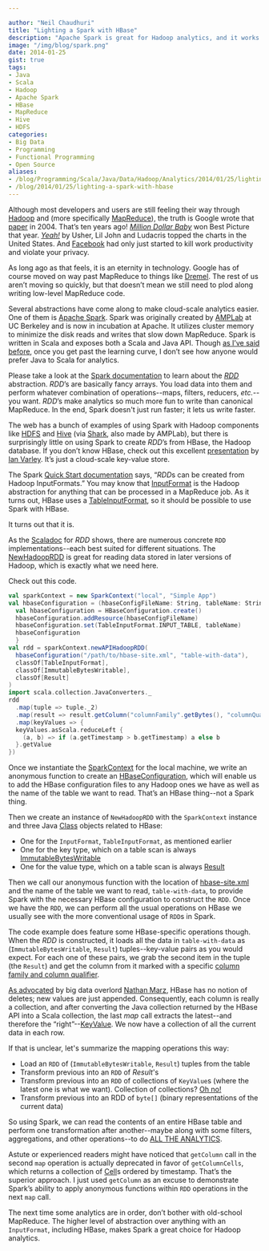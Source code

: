 ```yaml
---

author: "Neil Chaudhuri"
title: "Lighting a Spark with HBase"
description: "Apache Spark is great for Hadoop analytics, and it works just fine with HBase."
image: "/img/blog/spark.png"
date: 2014-01-25
gist: true
tags:
- Java
- Scala
- Hadoop
- Apache Spark
- HBase
- MapReduce
- Hive
- HDFS
categories: 
- Big Data
- Programming
- Functional Programming
- Open Source
aliases:
- /blog/Programming/Scala/Java/Data/Hadoop/Analytics/2014/01/25/lighting-a-spark-with-hbase
- /blog/2014/01/25/lighting-a-spark-with-hbase
---
```


Although most developers and users are still feeling their way through [Hadoop](http://hadoop.apache.org/) and (more
specifically [MapReduce](https://hadoop.apache.org/docs/r1.2.1/mapred_tutorial.html)), the truth is Google wrote
that [paper](http://static.googleusercontent.com/media/research.google.com/en/us/archive/mapreduce-osdi04.pdf) in 2004.
That’s ten years ago! *[Million Dollar Baby](http://www.imdb.com/title/tt0405159/)* won Best Picture that year.
*[Yeah!](http://www.youtube.com/watch?v=eSPhCS-15eE)* by Usher, Lil John and Ludacris topped the charts in the United
States. And [Facebook](https://www.facebook.com/VidyaSource) had only just started to kill work productivity and violate
your privacy.

As long ago as that feels, it is an eternity in technology. Google has of course moved on way past MapReduce to things
like [Dremel](http://static.googleusercontent.com/media/research.google.com/en/us/pubs/archive/36632.pdf). The rest of
us aren’t moving so quickly, but that doesn’t mean we still need to plod along writing low-level MapReduce code.


Several abstractions have come along to make cloud-scale analytics easier. One of them is
[Apache Spark](http://spark.incubator.apache.org/). Spark was originally created by [AMPLab](https://amplab.cs.berkeley.edu/)
at UC Berkeley and is now in incubation at Apache. It utilizes cluster memory to minimize the disk reads and writes that
slow down MapReduce. Spark is written in Scala and exposes both a Scala and Java
API. Though [as I’ve said before](/blog/java-is-dysfunctional-with-big-data),
once you get past the learning curve, I don’t see how anyone would prefer Java to Scala for analytics.

Please take a look at the [Spark documentation](http://spark.incubator.apache.org/docs/latest/scala-programming-guide.html)
to learn about the [*RDD*](http://spark.incubator.apache.org/docs/latest/api/core/index.html#org.apache.spark.RDD.RDD)
abstraction. *RDD*’s are basically fancy arrays. You load data into them and perform whatever combination of
operations--maps, filters, reducers, *etc.*-- you want. *RDD*’s make analytics so much more fun to write than canonical
MapReduce. In the end, Spark doesn't just run faster; it lets us write faster.

The web has a bunch of examples of using Spark with Hadoop components like
[HDFS](http://hadoop.apache.org/docs/stable1/hdfs_design.html) and [Hive](https://cwiki.apache.org/confluence/display/Hive/GettingStarted)
(via [Shark](https://github.com/amplab/shark/wiki), also made by AMPLab), but there is surprisingly little on using
Spark to create *RDD*’s from HBase, the Hadoop database. If you don’t know HBase, check out this excellent
[presentation](http://www.slideshare.net/cloudera/5-h-base-schemahbasecon2012) by
[Ian Varley](https://twitter.com/thefutureian). It’s just a cloud-scale key-value store.

The Spark [Quick Start documentation](http://spark.incubator.apache.org/docs/latest/quick-start.html) says, “*RDD*s can
be created from Hadoop InputFormats.” You may know that
[InputFormat](http://hadoop.apache.org/docs/current/api/org/apache/hadoop/mapred/InputFormat.html) is the Hadoop
abstraction for anything that can be processed in a MapReduce job. As it turns out, HBase uses a
[TableInputFormat](http://hbase.apache.org/apidocs/org/apache/hadoop/hbase/mapreduce/TableInputFormat.html), so it
should be possible to use Spark with HBase.

It turns out that it is.

As the [Scaladoc](http://spark.incubator.apache.org/docs/latest/api/core/index.html#org.apache.spark.RDD.RDD) for *RDD*
shows, there are numerous concrete `RDD` implementations--each best suited for different situations. The
[NewHadoopRDD](http://spark.incubator.apache.org/docs/latest/api/core/index.html#org.apache.spark.RDD.NewHadoopRDD)
is great for reading data stored in later versions of Hadoop, which is exactly what we need here.

Check out this code.

~~~scala
val sparkContext = new SparkContext("local", "Simple App")
val hbaseConfiguration = (hbaseConfigFileName: String, tableName: String) => {
  val hbaseConfiguration = HBaseConfiguration.create()
  hbaseConfiguration.addResource(hbaseConfigFileName)
  hbaseConfiguration.set(TableInputFormat.INPUT_TABLE, tableName)
  hbaseConfiguration
  }
val rdd = sparkContext.newAPIHadoopRDD(
  hbaseConfiguration("/path/to/hbase-site.xml", "table-with-data"),
  classOf[TableInputFormat],
  classOf[ImmutableBytesWritable],
  classOf[Result]
)
import scala.collection.JavaConverters._
rdd
  .map(tuple => tuple._2)
  .map(result => result.getColumn("columnFamily".getBytes(), "columnQualifier".getBytes()))
  .map(keyValues => {
  keyValues.asScala.reduceLeft {
    (a, b) => if (a.getTimestamp > b.getTimestamp) a else b
  }.getValue
})
~~~

Once we instantiate the [SparkContext](http://spark.incubator.apache.org/docs/latest/api/core/index.html#org.apache.spark.SparkContext)
for the local machine, we write an anonymous function to create an
[HBaseConfiguration](http://hbase.apache.org/apidocs/org/apache/hadoop/hbase/HBaseConfiguration.html), which will enable
us to add the HBase configuration files to any Hadoop ones we have as well as the name of the table
we want to read. That’s an HBase thing--not a Spark thing.

Then we create an instance of `NewHadoopRDD` with the `SparkContext` instance and three Java
[Class](http://docs.oracle.com/javase/7/docs/api/java/lang/Class.html) objects related to HBase:

* One for the `InputFormat`, `TableInputFormat`, as mentioned earlier
* One for the key type, which on a table scan is always [ImmutableBytesWritable](http://hbase.apache.org/apidocs/org/apache/hadoop/hbase/io/ImmutableBytesWritable.html)
* One for the value type, which on a table scan is always [Result](http://hbase.apache.org/apidocs/org/apache/hadoop/hbase/client/Result.html)

Then we call our anonymous function with the location of [hbase-site.xml](http://hbase.apache.org/book/config.files.html)
and the name of the table we want to read, `table-with-data`,
to provide Spark with the necessary HBase configuration to construct the `RDD`. Once we have the `RDD`, we can perform all
the usual operations on HBase we usually see with the more conventional usage of `RDD`s in Spark.

The code example does feature some HBase-specific operations though. When the *RDD* is constructed, it loads all the
data in `table-with-data` as (`ImmutableBytesWritable`, `Result`) tuples--key-value pairs as you would expect. For each
one of these pairs, we grab the second item in the tuple (the `Result`) and
get the column
from it marked with a specific [column family and column qualifier](http://hbase.apache.org/book/columnfamily.html).

[As advocated](http://tek-tips.nethawk.net/new-paradigm-and-thinking-required-for-massively-distributed-and-complex-systems/)
by big data overlord [Nathan Marz](https://twitter.com/nathanmarz), HBase has no notion of deletes; new values are just
appended. Consequently, each column is really a collection, and after converting the Java collection returned by the HBase API
into a Scala collection, the last *map* call extracts the latest--and therefore
the “right”--[KeyValue](http://hbase.apache.org/apidocs/org/apache/hadoop/hbase/KeyValue.html). We now have a collection
of all the current data in each row.

If that is unclear, let's summarize the mapping operations this way:

* Load an `RDD` of (`ImmutableBytesWritable`, `Result`) tuples from the table
* Transform previous into an `RDD` of *Result*'s
* Transform previous into an `RDD` of collections of `KeyValue`s (where the latest one is what we want). Collection of collections? [Oh no!](http://www.youtube.com/watch?v=Xpc0s9FsA1Q)
* Transform previous into an RDD of `byte[]` (binary representations of the current data)

So using Spark, we can read the contents of an entire HBase table and perform one transformation after another--maybe
along with some filters, aggregations, and other operations--to do [ALL THE ANALYTICS](http://www.tjkelly.com/wp/wp-content/uploads/hyperbole-clean-all-the-things.jpg).

Astute or experienced readers might have noticed that `getColumn` call in the second `map` operation is actually
deprecated in favor of `getColumnCells`,
which returns a collection of [Cell](http://hbase.apache.org/apidocs/org/apache/hadoop/hbase/Cell.html)s ordered by
timestamp. That’s the superior approach. I just used `getColumn` as an excuse to demonstrate Spark’s ability to apply
anonymous functions within `RDD` operations in the next `map` call.

The next time some analytics are in order, don’t bother with old-school MapReduce. The higher level of abstraction over anything with an
`InputFormat`, including HBase, makes Spark a great choice for Hadoop analytics.